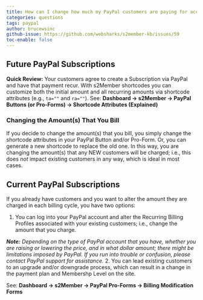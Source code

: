 ```yaml
---
title: How can I change how much my PayPal customers are paying for access?
categories: questions
tags: paypal
author: brucewsinc
github-issue: https://github.com/websharks/s2member-kb/issues/59
toc-enable: false
---
```


## Future PayPal Subscriptions

**Quick Review:** Your customers agree to create a Subscription via PayPal and have that payment recur. With s2Member shortcodes you can customize both the initial amount and all recurring amounts via shortcode attributes (e.g., `ta=""` and `ra=""`). See: **Dashboard → s2Member → PayPal Buttons (or Pro-Forms) → Shortcode Attributes (Explained)**

### Changing the Amount(s) That You Bill

If you decide to change the amount(s) that you bill, you simply change the shortcode attributes in your PayPal Button and/or Pro-Form. Or, you can generate a new shortcode to replace the old one. In this way, you are changing the amount(s) that any NEW customers will be charged; i.e., this does _not_ impact existing customers in any way, which is ideal in most cases.

## Current PayPal Subscriptions

If you already have customers and you want to alter the amount they are charged in each billing cycle, you have two options:

<div class="li-margins"></div>

1. You can log into your PayPal account and alter the Recurring Billing Profiles associated with your existing customers; i.e., change the amount that you charge.
  
  _**Note:** Depending on the type of PayPal account that you have, whether you are raising or lowering the price, and in what dollar amount; there might be limitations imposed by PayPal. If you run into trouble or confusion, please contact PayPal support for assistance._
2. You can lead existing customers to an upgrade and/or downgrade process, which can result in a change in the payment plan and Membershp Level on the site.
  
  See: **Dashboard → s2Member → PayPal Pro-Forms → Billing Modification Forms**
